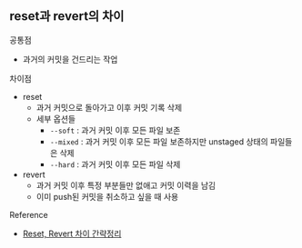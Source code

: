 ## reset과 revert의 차이

공통점

- 과거의 커밋을 건드리는 작업

차이점

- reset
  - 과거 커밋으로 돌아가고 이후 커밋 기록 삭제
  - 세부 옵션들
    - `--soft` : 과거 커밋 이후 모든 파일 보존
    - `--mixed` : 과거 커밋 이후 모든 파일 보존하지만 unstaged 상태의 파일들은 삭제
    - `--hard` : 과거 커밋 이후 모든 파일 삭제
- revert
  - 과거 커밋 이후 특정 부분들만 없애고 커밋 이력을 남김
  - 이미 push된 커밋을 취소하고 싶을 때 사용

Reference

- [Reset, Revert 차이 간략정리](https://youngest-programming.tistory.com/220)
